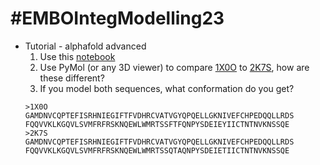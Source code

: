 # #EMBOIntegModelling23

- Tutorial - alphafold advanced
  1. Use this [notebook](https://colab.research.google.com/github/sokrypton/EMBOIntegModelling23/blob/main/alphafold_advanced.ipynb)
  2. Use PyMol (or any 3D viewer) to compare [1X0O](https://www.rcsb.org/structure/1X0O) to [2K7S](https://www.rcsb.org/structure/2K7S), how are these different?
  3. If you model both sequences, what conformation do you get?
  ```
  >1X0O
  GAMDNVCQPTEFISRHNIEGIFTFVDHRCVATVGYQPQELLGKNIVEFCHPEDQQLLRDS
  FQQVVKLKGQVLSVMFRFRSKNQEWLWMRTSSFTFQNPYSDEIEYIICTNTNVKNSSQE
  >2K7S
  GAMDNVCQPTEFISRHNIEGIFTFVDHRCVATVGYQPQELLGKNIVEFCHPEDQQLLRDS
  FQQVVKLKGQVLSVMFRFRSKNQEWLWMRTSSQTAQNPYSDEIETIICTNTNVKNSSQE
  ```
